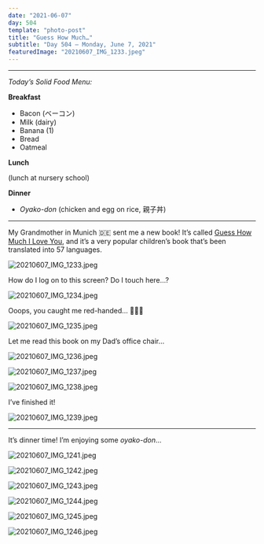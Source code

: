```yaml
---
date: "2021-06-07"
day: 504
template: "photo-post"
title: "Guess How Much…"
subtitle: "Day 504 – Monday, June 7, 2021"
featuredImage: "20210607_IMG_1233.jpeg"
---
```


<hr />

_Today’s Solid Food Menu:_

**Breakfast**

- Bacon (ベーコン)
- Milk (dairy)
- Banana (1)
- Bread
- Oatmeal

**Lunch**

(lunch at nursery school)

**Dinner**

- *Oyako-don* (chicken and egg on rice, 親子丼)

<hr />

My Grandmother in Munich 🇩🇪 sent me a new book! It’s called <a href="http://www.guesshowmuchiloveyou.com/">Guess How Much I Love You</a>, and it’s a very popular children’s book that’s been translated into 57 languages.

![20210607_IMG_1233.jpeg](20210607_IMG_1233.jpeg)

How do I log on to this screen? Do I touch here…?

![20210607_IMG_1234.jpeg](20210607_IMG_1234.jpeg)

Ooops, you caught me red-handed… 🔴🤚🏼

![20210607_IMG_1235.jpeg](20210607_IMG_1235.jpeg)

Let me read this book on my Dad’s office chair…

![20210607_IMG_1236.jpeg](20210607_IMG_1236.jpeg)

![20210607_IMG_1237.jpeg](20210607_IMG_1237.jpeg)

![20210607_IMG_1238.jpeg](20210607_IMG_1238.jpeg)

I’ve finished it!

![20210607_IMG_1239.jpeg](20210607_IMG_1239.jpeg)

<hr />

It’s dinner time! I’m enjoying some *oyako-don*…

![20210607_IMG_1241.jpeg](20210607_IMG_1241.jpeg)

![20210607_IMG_1242.jpeg](20210607_IMG_1242.jpeg)

![20210607_IMG_1243.jpeg](20210607_IMG_1243.jpeg)

![20210607_IMG_1244.jpeg](20210607_IMG_1244.jpeg)

![20210607_IMG_1245.jpeg](20210607_IMG_1245.jpeg)

![20210607_IMG_1246.jpeg](20210607_IMG_1246.jpeg)
